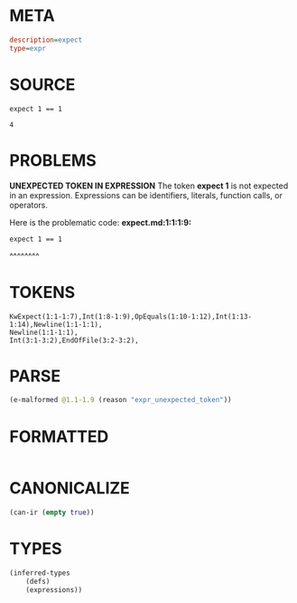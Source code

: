 # META
~~~ini
description=expect
type=expr
~~~
# SOURCE
~~~roc
expect 1 == 1

4
~~~
# PROBLEMS
**UNEXPECTED TOKEN IN EXPRESSION**
The token **expect 1** is not expected in an expression.
Expressions can be identifiers, literals, function calls, or operators.

Here is the problematic code:
**expect.md:1:1:1:9:**
```roc
expect 1 == 1
```
^^^^^^^^


# TOKENS
~~~zig
KwExpect(1:1-1:7),Int(1:8-1:9),OpEquals(1:10-1:12),Int(1:13-1:14),Newline(1:1-1:1),
Newline(1:1-1:1),
Int(3:1-3:2),EndOfFile(3:2-3:2),
~~~
# PARSE
~~~clojure
(e-malformed @1.1-1.9 (reason "expr_unexpected_token"))
~~~
# FORMATTED
~~~roc

~~~
# CANONICALIZE
~~~clojure
(can-ir (empty true))
~~~
# TYPES
~~~clojure
(inferred-types
	(defs)
	(expressions))
~~~
